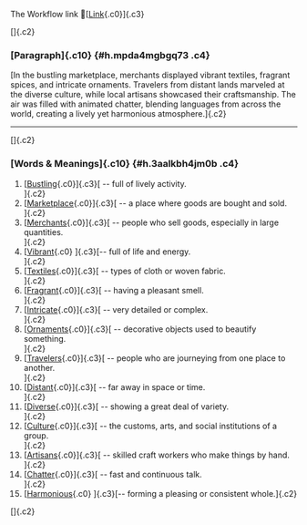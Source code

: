 The Workflow link
👏[[Link](https://www.google.com/url?q=http://www.google.com&sa=D&source=editors&ust=1759822366806414&usg=AOvVaw2dG7uN8GCaAvmoHRxpLr7S){.c0}]{.c3}

[]{.c2}

### [Paragraph]{.c10} {#h.mpda4mgbgq73 .c4}

[In the bustling marketplace, merchants displayed vibrant textiles,
fragrant spices, and intricate ornaments. Travelers from distant lands
marveled at the diverse culture, while local artisans showcased their
craftsmanship. The air was filled with animated chatter, blending
languages from across the world, creating a lively yet harmonious
atmosphere.]{.c2}

------------------------------------------------------------------------

[]{.c2}

### [Words & Meanings]{.c10} {#h.3aalkbh4jm0b .c4}

1.  [[Bustling](https://www.google.com/url?q=http://www.google.com&sa=D&source=editors&ust=1759822366807491&usg=AOvVaw1TztHnRNf2AT3c4AZ3NEb4){.c0}]{.c3}[ --
    full of lively activity.\
    ]{.c2}
2.  [[Marketplace](https://www.google.com/url?q=http://www.google.com&sa=D&source=editors&ust=1759822366807765&usg=AOvVaw2haoGbCON-qIMFW8Wt19YJ){.c0}]{.c3}[ --
    a place where goods are bought and sold.\
    ]{.c2}
3.  [[Merchants](https://www.google.com/url?q=http://www.google.com&sa=D&source=editors&ust=1759822366807983&usg=AOvVaw350GOKIbAwG4ismATyMwIN){.c0}]{.c3}[ --
    people who sell goods, especially in large quantities.\
    ]{.c2}
4.  [[Vibrant](https://www.google.com/url?q=http://www.google.com&sa=D&source=editors&ust=1759822366808179&usg=AOvVaw05ZhDPzoiDRwyRqpFN0UQ0){.c0}
    ]{.c3}[-- full of life and energy.\
    ]{.c2}
5.  [[Textiles](https://www.google.com/url?q=http://www.google.com&sa=D&source=editors&ust=1759822366808287&usg=AOvVaw1w0MBdxT2lUeg2BzwD6Mmx){.c0}]{.c3}[ --
    types of cloth or woven fabric.\
    ]{.c2}
6.  [[Fragrant](https://www.google.com/url?q=http://www.google.com&sa=D&source=editors&ust=1759822366808405&usg=AOvVaw0jnJmNW3XPmUxA1uuTdIMa){.c0}]{.c3}[ --
    having a pleasant smell.\
    ]{.c2}
7.  [[Intricate](https://www.google.com/url?q=http://www.google.com&sa=D&source=editors&ust=1759822366808509&usg=AOvVaw1hkyOswtxOQelEiHkiwAeA){.c0}]{.c3}[ --
    very detailed or complex.\
    ]{.c2}
8.  [[Ornaments](https://www.google.com/url?q=http://www.google.com&sa=D&source=editors&ust=1759822366808612&usg=AOvVaw0mTKVBfYraOqc_Fy1yXj4I){.c0}]{.c3}[ --
    decorative objects used to beautify something.\
    ]{.c2}
9.  [[Travelers](https://www.google.com/url?q=http://www.google.com&sa=D&source=editors&ust=1759822366808753&usg=AOvVaw20aqLUM065ekh5MI2S38bW){.c0}]{.c3}[ --
    people who are journeying from one place to another.\
    ]{.c2}
10. [[Distant](https://www.google.com/url?q=http://www.google.com&sa=D&source=editors&ust=1759822366808879&usg=AOvVaw35n7YXjFqsmxk7xfqmNbZB){.c0}]{.c3}[ --
    far away in space or time.\
    ]{.c2}
11. [[Diverse](https://www.google.com/url?q=http://www.google.com&sa=D&source=editors&ust=1759822366808994&usg=AOvVaw38-UGi4SOjg1E-EOXgyRXw){.c0}]{.c3}[ --
    showing a great deal of variety.\
    ]{.c2}
12. [[Culture](https://www.google.com/url?q=http://www.google.com&sa=D&source=editors&ust=1759822366809101&usg=AOvVaw2hseMMbcWkjfGr2x6vmuuv){.c0}]{.c3}[ --
    the customs, arts, and social institutions of a group.\
    ]{.c2}
13. [[Artisans](https://www.google.com/url?q=http://www.google.com&sa=D&source=editors&ust=1759822366809235&usg=AOvVaw2JOMCdvwNw_lOZr6XV2W8m){.c0}]{.c3}[ --
    skilled craft workers who make things by hand.\
    ]{.c2}
14. [[Chatter](https://www.google.com/url?q=http://www.google.com&sa=D&source=editors&ust=1759822366809359&usg=AOvVaw0AWRr47r99dncpTlsIP2Dc){.c0}]{.c3}[ --
    fast and continuous talk.\
    ]{.c2}
15. [[Harmonious](https://www.google.com/url?q=http://www.google.com&sa=D&source=editors&ust=1759822366809479&usg=AOvVaw0SqdhMcMf74bepUd7Qe-_7){.c0}
    ]{.c3}[-- forming a pleasing or consistent whole.]{.c2}

[]{.c2}
